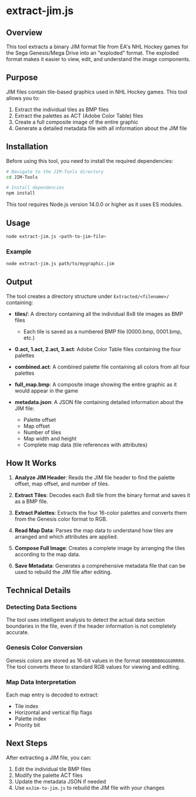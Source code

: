 # extract-jim.js

## Overview

This tool extracts a binary JIM format file from EA's NHL Hockey games for the Sega Genesis/Mega Drive into an "exploded" format. The exploded format makes it easier to view, edit, and understand the image components.

## Purpose

JIM files contain tile-based graphics used in NHL Hockey games. This tool allows you to:
1. Extract the individual tiles as BMP files
2. Extract the palettes as ACT (Adobe Color Table) files
3. Create a full composite image of the entire graphic
4. Generate a detailed metadata file with all information about the JIM file

## Installation

Before using this tool, you need to install the required dependencies:

```bash
# Navigate to the JIM-Tools directory
cd JIM-Tools

# Install dependencies
npm install
```

This tool requires Node.js version 14.0.0 or higher as it uses ES modules.

## Usage

```bash
node extract-jim.js <path-to-jim-file>
```

### Example

```bash
node extract-jim.js path/to/mygraphic.jim
```

## Output

The tool creates a directory structure under `Extracted/<filename>/` containing:

- **tiles/**: A directory containing all the individual 8x8 tile images as BMP files
  - Each tile is saved as a numbered BMP file (0000.bmp, 0001.bmp, etc.)

- **0.act, 1.act, 2.act, 3.act**: Adobe Color Table files containing the four palettes
- **combined.act**: A combined palette file containing all colors from all four palettes

- **full_map.bmp**: A composite image showing the entire graphic as it would appear in the game

- **metadata.json**: A JSON file containing detailed information about the JIM file:
  - Palette offset
  - Map offset
  - Number of tiles
  - Map width and height
  - Complete map data (tile references with attributes)

## How It Works

1. **Analyze JIM Header**: Reads the JIM file header to find the palette offset, map offset, and number of tiles.

2. **Extract Tiles**: Decodes each 8x8 tile from the binary format and saves it as a BMP file.

3. **Extract Palettes**: Extracts the four 16-color palettes and converts them from the Genesis color format to RGB.

4. **Read Map Data**: Parses the map data to understand how tiles are arranged and which attributes are applied.

5. **Compose Full Image**: Creates a complete image by arranging the tiles according to the map data.

6. **Save Metadata**: Generates a comprehensive metadata file that can be used to rebuild the JIM file after editing.

## Technical Details

### Detecting Data Sections
The tool uses intelligent analysis to detect the actual data section boundaries in the file, even if the header information is not completely accurate.

### Genesis Color Conversion
Genesis colors are stored as 16-bit values in the format `0000BBB0GGG0RRR0`. The tool converts these to standard RGB values for viewing and editing.

### Map Data Interpretation
Each map entry is decoded to extract:
- Tile index
- Horizontal and vertical flip flags
- Palette index
- Priority bit

## Next Steps

After extracting a JIM file, you can:
1. Edit the individual tile BMP files
2. Modify the palette ACT files
3. Update the metadata JSON if needed
4. Use `exJim-to-jim.js` to rebuild the JIM file with your changes
